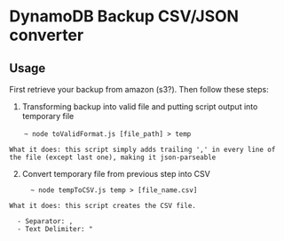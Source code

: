 # DynamoDB Backup CSV/JSON converter

## Usage

First retrieve your backup from amazon (s3?). Then follow these steps:

  1. Transforming backup into valid file and putting script output into temporary file
  
      ```
        ~ node toValidFormat.js [file_path] > temp
      ```
      
    What it does: this script simply adds trailing ',' in every line of the file (except last one), making it json-parseable

  2. Convert temporary file from previous step into CSV
      
      ```
        ~ node tempToCSV.js temp > [file_name.csv]
      ```

    What it does: this script creates the CSV file.
    
      - Separator: ,
      - Text Delimiter: "
